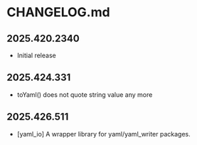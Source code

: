 # CHANGELOG.md

## 2025.420.2340

- Initial release

## 2025.424.331

- toYaml() does not quote string value any more

## 2025.426.511

- [yaml_io] A wrapper library for yaml/yaml_writer packages.
